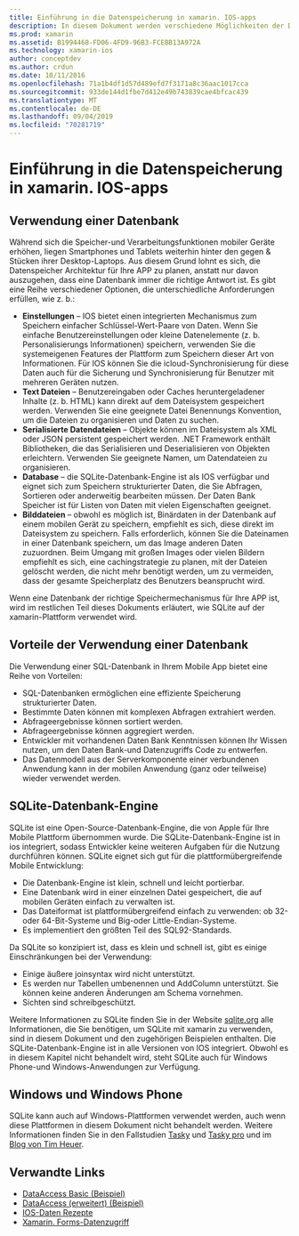 ```yaml
---
title: Einführung in die Datenspeicherung in xamarin. IOS-apps
description: In diesem Dokument werden verschiedene Möglichkeiten der Datenspeicherung in einer xamarin. IOS-Anwendung beschrieben, und es werden spezifische Informationen zu den Vorteilen von SQLite bereitstellt.
ms.prod: xamarin
ms.assetid: B1994468-FD06-4FD9-96B3-FCEBB13A972A
ms.technology: xamarin-ios
author: conceptdev
ms.author: crdun
ms.date: 10/11/2016
ms.openlocfilehash: 71a1b4df1d57d489efd7f3171a8c36aac1017cca
ms.sourcegitcommit: 933de144d1fbe7d412e49b743839cae4bfcac439
ms.translationtype: MT
ms.contentlocale: de-DE
ms.lasthandoff: 09/04/2019
ms.locfileid: "70281719"
---
```

# <a name="introduction-to-data-storage-in-xamarinios-apps"></a>Einführung in die Datenspeicherung in xamarin. IOS-apps

## <a name="when-to-use-a-database"></a>Verwendung einer Datenbank

Während sich die Speicher-und Verarbeitungsfunktionen mobiler Geräte erhöhen, liegen Smartphones und Tablets weiterhin hinter den gegen &amp; Stücken ihrer Desktop-Laptops. Aus diesem Grund lohnt es sich, die Datenspeicher Architektur für Ihre APP zu planen, anstatt nur davon auszugehen, dass eine Datenbank immer die richtige Antwort ist. Es gibt eine Reihe verschiedener Optionen, die unterschiedliche Anforderungen erfüllen, wie z. b.:

- **Einstellungen** – IOS bietet einen integrierten Mechanismus zum Speichern einfacher Schlüssel-Wert-Paare von Daten. Wenn Sie einfache Benutzereinstellungen oder kleine Datenelemente (z. b. Personalisierungs Informationen) speichern, verwenden Sie die systemeigenen Features der Plattform zum Speichern dieser Art von Informationen. Für IOS können Sie die icloud-Synchronisierung für diese Daten auch für die Sicherung und Synchronisierung für Benutzer mit mehreren Geräten nutzen.
- **Text Dateien** – Benutzereingaben oder Caches heruntergeladener Inhalte (z. b. HTML) kann direkt auf dem Dateisystem gespeichert werden. Verwenden Sie eine geeignete Datei Benennungs Konvention, um die Dateien zu organisieren und Daten zu suchen.
- **Serialisierte Datendateien** – Objekte können im Dateisystem als XML oder JSON persistent gespeichert werden. .NET Framework enthält Bibliotheken, die das Serialisieren und Deserialisieren von Objekten erleichtern. Verwenden Sie geeignete Namen, um Datendateien zu organisieren.
- **Database** – die SQLite-Datenbank-Engine ist als IOS verfügbar und eignet sich zum Speichern strukturierter Daten, die Sie Abfragen, Sortieren oder anderweitig bearbeiten müssen. Der Daten Bank Speicher ist für Listen von Daten mit vielen Eigenschaften geeignet.
- **Bilddateien** – obwohl es möglich ist, Binärdaten in der Datenbank auf einem mobilen Gerät zu speichern, empfiehlt es sich, diese direkt im Dateisystem zu speichern. Falls erforderlich, können Sie die Dateinamen in einer Datenbank speichern, um das Image anderen Daten zuzuordnen. Beim Umgang mit großen Images oder vielen Bildern empfiehlt es sich, eine cachingstrategie zu planen, mit der Dateien gelöscht werden, die nicht mehr benötigt werden, um zu vermeiden, dass der gesamte Speicherplatz des Benutzers beansprucht wird.


Wenn eine Datenbank der richtige Speichermechanismus für Ihre APP ist, wird im restlichen Teil dieses Dokuments erläutert, wie SQLite auf der xamarin-Plattform verwendet wird.

## <a name="advantages-of-using-a-database"></a>Vorteile der Verwendung einer Datenbank

Die Verwendung einer SQL-Datenbank in Ihrem Mobile App bietet eine Reihe von Vorteilen:

- SQL-Datenbanken ermöglichen eine effiziente Speicherung strukturierter Daten.
- Bestimmte Daten können mit komplexen Abfragen extrahiert werden.
- Abfrageergebnisse können sortiert werden.
- Abfrageergebnisse können aggregiert werden.
- Entwickler mit vorhandenen Daten Bank Kenntnissen können Ihr Wissen nutzen, um den Daten Bank-und Datenzugriffs Code zu entwerfen.
- Das Datenmodell aus der Serverkomponente einer verbundenen Anwendung kann in der mobilen Anwendung (ganz oder teilweise) wieder verwendet werden.


## <a name="sqlite-database-engine"></a>SQLite-Datenbank-Engine

SQLite ist eine Open-Source-Datenbank-Engine, die von Apple für Ihre Mobile Plattform übernommen wurde. Die SQLite-Datenbank-Engine ist in ios integriert, sodass Entwickler keine weiteren Aufgaben für die Nutzung durchführen können. SQLite eignet sich gut für die plattformübergreifende Mobile Entwicklung:

- Die Datenbank-Engine ist klein, schnell und leicht portierbar.
- Eine Datenbank wird in einer einzelnen Datei gespeichert, die auf mobilen Geräten einfach zu verwalten ist.
- Das Dateiformat ist plattformübergreifend einfach zu verwenden: ob 32-oder 64-Bit-Systeme und Big-oder Little-Endian-Systeme.
- Es implementiert den größten Teil des SQL92-Standards.


Da SQLite so konzipiert ist, dass es klein und schnell ist, gibt es einige Einschränkungen bei der Verwendung:

- Einige äußere joinsyntax wird nicht unterstützt.
- Es werden nur Tabellen umbenennen und AddColumn unterstützt. Sie können keine anderen Änderungen am Schema vornehmen.
- Sichten sind schreibgeschützt.


Weitere Informationen zu SQLite finden Sie in der Website [sqlite.org](http://SQLite.org) alle Informationen, die Sie benötigen, um SQLite mit xamarin zu verwenden, sind in diesem Dokument und den zugehörigen Beispielen enthalten. Die SQLite-Datenbank-Engine ist in alle Versionen von IOS integriert.
Obwohl es in diesem Kapitel nicht behandelt wird, steht SQLite auch für Windows Phone-und Windows-Anwendungen zur Verfügung.

## <a name="windows-and-windows-phone"></a>Windows und Windows Phone

SQLite kann auch auf Windows-Plattformen verwendet werden, auch wenn diese Plattformen in diesem Dokument nicht behandelt werden.
Weitere Informationen finden Sie in den Fallstudien [Tasky](~/cross-platform/app-fundamentals/building-cross-platform-applications/case-study-tasky.md) und [Tasky pro](http://docs.xamarin.com/guides/cross-platform/application_fundamentals/building_cross_platform_applications/case_study%3A_tasky) und im [Blog von Tim Heuer](http://timheuer.com/blog/archive/2012/06/28/seeding-your-metro-style-app-with-sqlite-database.aspx).



## <a name="related-links"></a>Verwandte Links

- [DataAccess Basic (Beispiel)](https://github.com/xamarin/mobile-samples/tree/master/DataAccess/Basic)
- [DataAccess (erweitert) (Beispiel)](https://github.com/xamarin/mobile-samples/tree/master/DataAccess/Advanced)
- [IOS-Daten Rezepte](https://github.com/xamarin/recipes/tree/master/Recipes/ios/data/sqlite)
- [Xamarin. Forms-Datenzugriff](~/xamarin-forms/data-cloud/data/databases.md)

